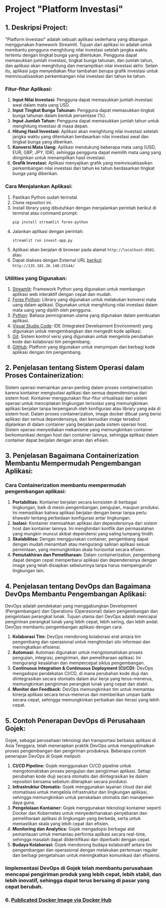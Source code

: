 # Project "Platform Investasi"

## 1. Deskripsi Project:
"Platform Investasi" adalah sebuah aplikasi sederhana yang dibangun menggunakan framework Streamlit. Tujuan dari aplikasi ini adalah untuk membantu pengguna menghitung nilai investasi setelah jangka waktu tertentu dengan tingkat bunga yang ditentukan. Pengguna dapat memasukkan jumlah investasi, tingkat bunga tahunan, dan jumlah tahun, dan aplikasi akan menghitung dan menampilkan nilai investasi akhir. Selain itu, aplikasi juga menyediakan fitur tambahan berupa grafik investasi untuk memvisualisasikan perkembangan nilai investasi dari tahun ke tahun.

### Fitur-fitur Aplikasi:

1. **Input Nilai Investasi:** Pengguna dapat memasukkan jumlah investasi awal dalam mata uang USD.
2. **Input Tingkat Bunga Tahunan:** Pengguna dapat memasukkan tingkat bunga tahunan dalam bentuk persentase (%).
3. **Input Jumlah Tahun:** Pengguna dapat memasukkan jumlah tahun untuk menghitung investasi di masa depan.
4. **Hitung Hasil Investasi:** Aplikasi akan menghitung nilai investasi setelah jangka waktu yang ditentukan berdasarkan nilai investasi awal dan tingkat bunga yang diberikan.
5. **Konversi Mata Uang:** Aplikasi mendukung beberapa mata uang (USD, EUR, GBP, JPY, IDR), sehingga pengguna dapat memilih mata uang yang diinginkan untuk menampilkan hasil investasi.
6. **Grafik Investasi:** Aplikasi menyajikan grafik yang memvisualisasikan perkembangan nilai investasi dari tahun ke tahun berdasarkan tingkat bunga yang diberikan.

### Cara Menjalankan Aplikasi:
1. Pastikan Python sudah terinstal.
2. Clone repositori ini.
3. Install library yang dibutuhkan dengan menjalankan perintah berikut di terminal atau command prompt:
   ```
   pip install streamlit forex-python
   ```
4. Jalankan aplikasi dengan perintah:
   ```
   streamlit run invest-app.py
   ```
5. Aplikasi akan berjalan di browser pada alamat `http://localhost:8501`. atau
6. Dapat diakses dengan External URL [berikut](http://135.181.26.148:25144/): `http://135.181.26.148:25144/` 

### Utilities yang Digunakan:

1. [Streamlit](https://www.streamlit.io/): Framework Python yang digunakan untuk membangun aplikasi web interaktif dengan cepat dan mudah.
2. [Forex Python](https://forex-python.readthedocs.io/en/latest/): Library yang digunakan untuk melakukan konversi mata uang dalam aplikasi. Digunakan untuk menghitung nilai investasi dalam mata uang yang dipilih oleh pengguna.
3. [Python](https://www.python.org/): Bahasa pemrograman utama yang digunakan dalam pembuatan aplikasi.
4. [Visual Studio Code](https://code.visualstudio.com/): IDE (Integrated Development Environment) yang digunakan untuk mengembangkan dan mengedit kode aplikasi.
5. [Git](https://git-scm.com/): Sistem kontrol versi yang digunakan untuk mengelola perubahan kode dan kolaborasi tim pengembang.
6. [GitHub](https://github.com/): Platform yang digunakan untuk menyimpan dan berbagi kode aplikasi dengan tim pengembang.

## 2. Penjelasan tentang Sistem Operasi dalam Proses Containerization:

Sistem operasi memainkan peran penting dalam proses containerization karena kontainer mengisolasi aplikasi dan semua dependensinya dari sistem host. Kontainer menggunakan fitur-fitur virtualisasi dari sistem operasi untuk menciptakan lingkungan terisolasi yang memungkinkan aplikasi berjalan tanpa terpengaruh oleh konfigurasi atau library yang ada di sistem host. Dalam proses containerization, image docker dibuat yang berisi aplikasi dan semua dependensinya, dan kemudian image tersebut dijalankan di dalam container yang berjalan pada sistem operasi host. Sistem operasi menyediakan mekanisme yang memungkinkan container berkomunikasi dengan host dan container lainnya, sehingga aplikasi dalam container dapat berjalan dengan aman dan efisien.

## 3. Penjelasan Bagaimana Containerization Membantu Mempermudah Pengembangan Aplikasi:

### Cara Containerization membantu mempermudah pengembangan aplikasi:

1. **Portabilitas:** Kontainer berjalan secara konsisten di berbagai lingkungan, baik di mesin pengembangan, pengujian, maupun produksi. Ini memastikan bahwa aplikasi berjalan dengan benar tanpa perlu khawatir tentang perbedaan konfigurasi antar lingkungan.
2. **Isolasi:** Kontainer memisahkan aplikasi dan dependensinya dari sistem host dan kontainer lainnya. Ini menghindari konflik dan permasalahan yang mungkin muncul akibat dependensi yang saling tumpang tindih.
3. **Skalabilitas:** Dengan menggunakan container, pengembang dapat dengan mudah menambah atau mengurangi salinan aplikasi sesuai permintaan, yang memungkinkan skala horizontal secara efisien.
4. **Pemutakhiran dan Pemeliharaan:** Dalam containerization, pengembang dapat dengan cepat memperbarui aplikasi dan dependensinya dengan image yang telah disiapkan sebelumnya tanpa harus mempengaruhi lingkungan lain.

## 4. Penjelasan tentang DevOps dan Bagaimana DevOps Membantu Pengembangan Aplikasi:
DevOps adalah pendekatan yang menggabungkan Development (Pengembangan) dan Operations (Operasional) dalam pengembangan dan pengelolaan perangkat lunak. Tujuan utama dari DevOps adalah mencapai pengiriman perangkat lunak yang lebih cepat, lebih sering, dan lebih andal. DevOps membantu pengembangan aplikasi dengan cara:
1. **Kolaborasi Tim:** DevOps mendorong kolaborasi erat antara tim pengembang dan operasional untuk menghindari silo informasi dan meningkatkan efisiensi.
2. **Automasi:** Automasi digunakan untuk mengotomatiskan proses pengujian, integrasi, pengiriman, dan pemeliharaan aplikasi. Ini mengurangi kesalahan dan mempercepat siklus pengembangan.
3. **Continuous Integration & Continuous Deployment (CI/CD):** DevOps mengadopsi pendekatan CI/CD, di mana perubahan kode diuji dan diintegrasikan secara otomatis dalam alur kerja yang terus-menerus, memungkinkan pengiriman perangkat lunak yang cepat dan stabil.
4. **Monitor dan Feedback:** DevOps memungkinkan tim untuk memantau kinerja aplikasi secara terus-menerus dan memberikan umpan balik secara cepat, sehingga memungkinkan perbaikan dan iterasi yang lebih cepat.

## 5. Contoh Penerapan DevOps di Perusahaan Gojek:
Gojek, sebagai perusahaan teknologi dan transportasi berbasis aplikasi di Asia Tenggara, telah menerapkan praktik DevOps untuk mengoptimalkan proses pengembangan dan pengiriman produknya. Beberapa contoh penerapan DevOps di Gojek meliputi:
1. **CI/CD Pipeline:** Gojek menggunakan CI/CD pipeline untuk mengotomatiskan proses pengujian dan pengiriman aplikasi. Setiap perubahan kode diuji secara otomatis dan diintegrasikan ke dalam repositori bersama sebelum diterapkan secara produksi.
2. **Infrastruktur Otomatis:** Gojek menggunakan layanan cloud dan alat otomatisasi untuk mengelola infrastruktur dan lingkungan aplikasi, sehingga memungkinkan untuk penskalaan otomatis dan manajemen daya guna.
3. **Pengelolaan Kontainer:** Gojek menggunakan teknologi kontainer seperti Docker dan Kubernetes untuk menyederhanakan penyebaran dan pemeliharaan aplikasi di lingkungan yang berbeda, serta untuk memastikan skala yang lebih cepat dan efisien.
4. **Monitoring dan Analytics:** Gojek mengadopsi berbagai alat pemantauan untuk memantau performa aplikasi secara real-time, sehingga masalah dapat diidentifikasi dan diperbaiki dengan cepat.
5. **Budaya Kolaborasi:** Gojek mendorong budaya kolaboratif antara tim pengembangan dan operasional dengan melakukan pertemuan reguler dan berbagi pengetahuan untuk meningkatkan komunikasi dan efisiensi.

### Implementasi DevOps di Gojek telah membantu perusahaan mencapai pengiriman produk yang lebih cepat, lebih stabil, dan lebih inovatif, sehingga dapat terus bersaing di pasar yang cepat berubah.

### 6. [Publicated Docker Image via Docker Hub](https://hub.docker.com/r/spicynoon/investyu) 
